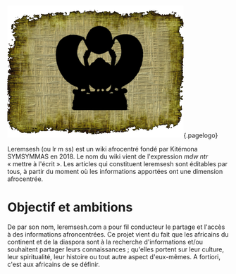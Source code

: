 <!-- TITLE: Leremsesh -->
<!-- SUBTITLE: Présentation de Leremsesh -->

![Logo Leremsesh Com](/uploads/logo/logo-leremsesh-com.png "Logo Leremsesh Com"){.pagelogo}

Leremsesh (ou lr m ss) est un wiki afrocentré fondé par Kitémona SYMSYMMAS en 2018. Le nom du wiki vient de l'expression *mdw ntr* « mettre à l'écrit ».
Les articles qui constituent leremsesh sont éditables par tous, à partir du moment où les informations apportées ont une dimension afrocentrée.
# Objectif et ambitions
De par son nom, leremsesh.com a pour fil conducteur le partage et l'accès à des informations afroncentrées. Ce projet vient du fait que les africains du continent et de la diaspora sont à la recherche d'informations et/ou souhaitent partager leurs connaissances ; qu'elles portent sur leur culture, leur spiritualité, leur histoire ou tout autre aspect d'eux-mêmes. A fortiori, c'est aux africains de se définir.